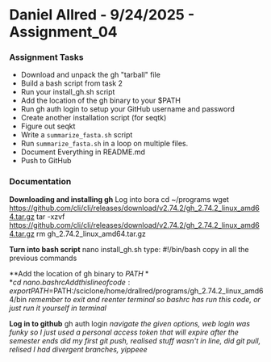 # Daniel Allred - 9/24/2025 - Assignment_04

### Assignment Tasks
* Download and unpack the gh "tarball" file
* Build a bash script from task 2
* Run your install_gh.sh script
* Add the location of the gh binary to your $PATH
* Run gh auth login to setup your GitHub username and password
* Create another installation script (for seqtk)
* Figure out seqkt
* Write a `summarize_fasta.sh` script
* Run `summarize_fasta.sh` in a loop on multiple files.
* Document Everything in README.md
* Push to GitHub

### Documentation

**Downloading and installing gh**
Log into bora
cd ~/programs
wget https://github.com/cli/cli/releases/download/v2.74.2/gh_2.74.2_linux_amd64.tar.gz
tar -xzvf https://github.com/cli/cli/releases/download/v2.74.2/gh_2.74.2_linux_amd64.tar.gz
rm gh_2.74.2_linux_amd64.tar.gz

**Turn into bash script**
nano install_gh.sh
type: #!/bin/bash
copy in all the previous commands

**Add the location of gh binary to $PATH**
cd ~
nano .bashrc
Add this line of code:
export PATH=$PATH:/sciclone/home/drallred/programs/gh_2.74.2_linux_amd64/bin
*remember to exit and reenter terminal so bashrc has run this code, or just run it yourself in terminal*

**Log in to github**
gh auth login
*navigate the given options, web login was funky so I just used a personal access token that will expire after the semester ends*
*did my first git push, realised stuff wasn't in line, did git pull, relised I had divergent branches, yippeee*





